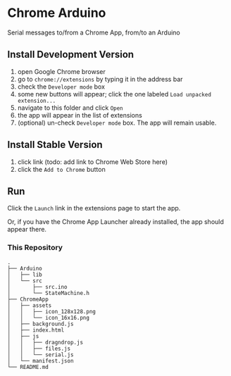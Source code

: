 # Chrome Arduino 
Serial messages to/from a Chrome App, from/to an Arduino

## Install Development Version

1. open Google Chrome browser
2. go to `chrome://extensions` by typing it in the address bar
3. check the `Developer mode` box
4. some new buttons will appear; click the one labeled `Load unpacked extension...`
5. navigate to this folder and click `Open`
6. the app will appear in the list of extensions
7. (optional) un-check `Developer mode` box. The app will remain usable.

## Install Stable Version

1. click link (todo: add link to Chrome Web Store here)
2. click the `Add to Chrome` button


## Run
Click the `Launch` link in the extensions page to start the app.

Or, if you have the Chrome App Launcher already installed, the app should appear there.

### This Repository
```
.
├── Arduino
│   ├── lib
│   └── src
│       ├── src.ino
│       └── StateMachine.h
├── ChromeApp
│   ├── assets
│   │   ├── icon_128x128.png
│   │   └── icon_16x16.png
│   ├── background.js
│   ├── index.html
│   ├── js
│   │   ├── dragndrop.js
│   │   ├── files.js
│   │   └── serial.js
│   └── manifest.json
└── README.md
```
